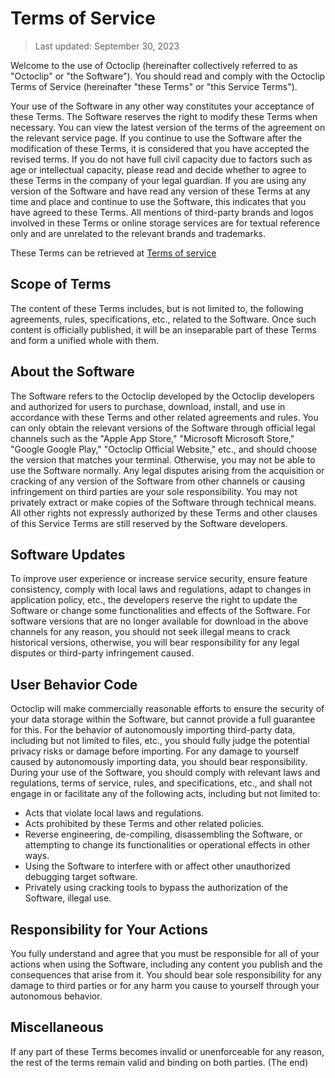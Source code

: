 # Terms of Service

> Last updated: September 30, 2023

Welcome to the use of Octoclip (hereinafter collectively referred to as "Octoclip" or "the Software"). You should read and comply with the Octoclip Terms of Service (hereinafter "these Terms" or "this Service Terms").

Your use of the Software in any other way constitutes your acceptance of these Terms. The Software reserves the right to modify these Terms when necessary. You can view the latest version of the terms of the agreement on the relevant service page. If you continue to use the Software after the modification of these Terms, it is considered that you have accepted the revised terms.
If you do not have full civil capacity due to factors such as age or intellectual capacity, please read and decide whether to agree to these Terms in the company of your legal guardian.
If you are using any version of the Software and have read any version of these Terms at any time and place and continue to use the Software, this indicates that you have agreed to these Terms.
All mentions of third-party brands and logos involved in these Terms or online storage services are for textual reference only and are unrelated to the relevant brands and trademarks.

These Terms can be retrieved at [Terms of service](/terms-of-service)

## Scope of Terms

The content of these Terms includes, but is not limited to, the following agreements, rules, specifications, etc., related to the Software. Once such content is officially published, it will be an inseparable part of these Terms and form a unified whole with them.

## About the Software

The Software refers to the Octoclip developed by the Octoclip developers and authorized for users to purchase, download, install, and use in accordance with these Terms and other related agreements and rules. You can only obtain the relevant versions of the Software through official legal channels such as the "Apple App Store," "Microsoft Microsoft Store," "Google Google Play," "Octoclip Official Website," etc., and should choose the version that matches your terminal. Otherwise, you may not be able to use the Software normally. Any legal disputes arising from the acquisition or cracking of any version of the Software from other channels or causing infringement on third parties are your sole responsibility. You may not privately extract or make copies of the Software through technical means. All other rights not expressly authorized by these Terms and other clauses of this Service Terms are still reserved by the Software developers.

## Software Updates

To improve user experience or increase service security, ensure feature consistency, comply with local laws and regulations, adapt to changes in application policy, etc., the developers reserve the right to update the Software or change some functionalities and effects of the Software. For software versions that are no longer available for download in the above channels for any reason, you should not seek illegal means to crack historical versions, otherwise, you will bear responsibility for any legal disputes or third-party infringement caused.

## User Behavior Code

Octoclip will make commercially reasonable efforts to ensure the security of your data storage within the Software, but cannot provide a full guarantee for this. For the behavior of autonomously importing third-party data, including but not limited to files, etc., you should fully judge the potential privacy risks or damage before importing. For any damage to yourself caused by autonomously importing data, you should bear responsibility.
During your use of the Software, you should comply with relevant laws and regulations, terms of service, rules, and specifications, etc., and shall not engage in or facilitate any of the following acts, including but not limited to:

* Acts that violate local laws and regulations.
* Acts prohibited by these Terms and other related policies.
* Reverse engineering, de-compiling, disassembling the Software, or attempting to change its functionalities or operational effects in other ways.
* Using the Software to interfere with or affect other unauthorized debugging target software.
* Privately using cracking tools to bypass the authorization of the Software, illegal use.

## Responsibility for Your Actions

You fully understand and agree that you must be responsible for all of your actions when using the Software, including any content you publish and the consequences that arise from it. You should bear sole responsibility for any damage to third parties or for any harm you cause to yourself through your autonomous behavior.

## Miscellaneous

If any part of these Terms becomes invalid or unenforceable for any reason, the rest of the terms remain valid and binding on both parties. (The end)
